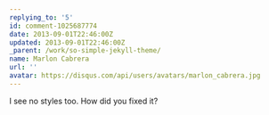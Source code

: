 ```yaml
---
replying_to: '5'
id: comment-1025687774
date: 2013-09-01T22:46:00Z
updated: 2013-09-01T22:46:00Z
_parent: /work/so-simple-jekyll-theme/
name: Marlon Cabrera
url: ''
avatar: https://disqus.com/api/users/avatars/marlon_cabrera.jpg
---
```


I see no styles too. How did you fixed it?
